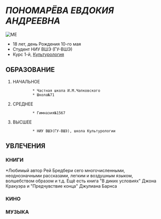 # *ПОНОМАРЁВА ЕВДОКИЯ АНДРЕЕВНА*

![ME](https://pp.userapi.com/c840130/v840130004/3e882/cLa9b0HfSU4.jpg)

* 18 лет, день Рождения 10-го мая
* Студент НИУ ВШЭ (ГУ-ВШЭ)
* Курс 1-й, [Культурология](https://www.hse.ru/ba/cultural/) 

## ОБРАЗОВАНИЕ 

1. НАЧАЛЬНОЕ

                * Частная школа И.М.Чапковского 
                * Школа№71
                
2. СРЕДНЕЕ

                * Гимназия№1567
                
3. ВЫСШЕЕ

                * НИУ ВШЭ(ГУ-ВШЭ), школа Культурологии
                
## УВЛЕЧЕНИЯ 
### КНИГИ 
*Любимый автор Рей Бредбери сего многочисленными, неоднозначными рассказами, легким и воздушным языком, волшебством образом и т.д.  Ещё есть книга "В диких условиях" Джона Кракуэра и "Предчувствие конца" Джулиана Барнса 
### КИНО
### МУЗЫКА

##
